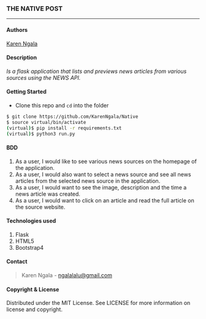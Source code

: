 ### **THE NATIVE POST**
****
#### Authors
[Karen Ngala](https://github.com/KarenNgala)

#### **Description**
*Is a flask application that lists and previews news articles from various sources using the NEWS API.*

#### Getting Started
- Clone this repo and ```cd``` into the folder
```sh 
$ git clone https://github.com/KarenNgala/Native
$ source virtual/bin/activate
(virtual)$ pip install -r requirements.txt
(virtual)$ python3 run.py
```

#### **BDD**
1. As a user, I would like to see various news sources on the homepage of the application.
2. As a user, I would also want to select a news source and see all news articles from the selected news source in the application.
3. As a user, I would want to see the image, description and the time a news article was created.
4. As a user, I would want to click on an article and read the full article on the source website.

#### **Technologies used**
1. Flask
2. HTML5
3. Bootstrap4

#### **Contact**
>Karen Ngala - ngalalalu@gmail.com

#### **Copyright & License**
Distributed under the MIT License. See LICENSE for more information on license and copyright. 